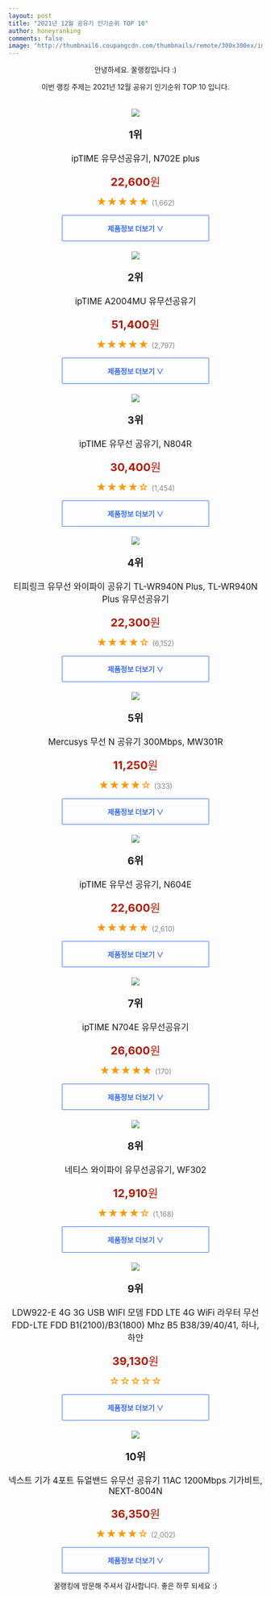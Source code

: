 ```yaml
--- 
layout: post 
title: "2021년 12월 공유기 인기순위 TOP 10" 
author: honeyranking 
comments: false 
image: "http://thumbnail6.coupangcdn.com/thumbnails/remote/300x300ex/image/retail/images/7504127082374183-a3d05760-47dd-4ada-b668-3a84a3070ee8.jpg" 
--- 
```

<p style="text-align: center;">안녕하세요. 꿀랭킹입니다 :)</p> <p style="text-align: center;">이번 랭킹 주제는 2021년 12월 공유기 인기순위 TOP 10 입니다.</p><center><img src="http://thumbnail6.coupangcdn.com/thumbnails/remote/300x300ex/image/retail/images/7504127082374183-a3d05760-47dd-4ada-b668-3a84a3070ee8.jpg" style="margin-top:20px" /></center> <p style="text-align: center; font-size: 20px"><b>1위</b></p> <p style="text-align: center; font-size: 17px">ipTIME 유무선공유기, N702E plus</p> <p style="text-align: center;"><span style="color: #b61800; font-size: 22px;"><b>22,600</b>원</span></p> <p style="text-align: center;"><span style="color: #ff9600; font-size: 20px;">★★★★★ </span><span style="color: #878787;">(1,662)</span></p> <center><a href="https://link.coupang.com/a/hXFMs"> <div style="font-size: 14px; display: inline-block; padding: 15px 90px; color: #346aff; border-radius: 2px; border: 1px solid #346aff; cursor: pointer;"><b>제품정보 더보기 &or;</b></div> </a></center><center><img src="http://thumbnail9.coupangcdn.com/thumbnails/remote/300x300ex/image/product/image/vendoritem/2019/06/12/3040625226/6fc817fa-1751-4131-85ed-7da4b0dbc346.jpg" style="margin-top:20px" /></center> <p style="text-align: center; font-size: 20px"><b>2위</b></p> <p style="text-align: center; font-size: 17px">ipTIME A2004MU 유무선공유기</p> <p style="text-align: center;"><span style="color: #b61800; font-size: 22px;"><b>51,400</b>원</span></p> <p style="text-align: center;"><span style="color: #ff9600; font-size: 20px;">★★★★★ </span><span style="color: #878787;">(2,797)</span></p> <center><a href="undefined"> <div style="font-size: 14px; display: inline-block; padding: 15px 90px; color: #346aff; border-radius: 2px; border: 1px solid #346aff; cursor: pointer;"><b>제품정보 더보기 &or;</b></div> </a></center><center><img src="http://thumbnail8.coupangcdn.com/thumbnails/remote/300x300ex/image/product/image/vendoritem/2018/10/26/3760477418/a8cd25d9-cff5-4f07-ba1f-3b6967b9e2af.jpg" style="margin-top:20px" /></center> <p style="text-align: center; font-size: 20px"><b>3위</b></p> <p style="text-align: center; font-size: 17px">ipTIME 유무선 공유기, N804R</p> <p style="text-align: center;"><span style="color: #b61800; font-size: 22px;"><b>30,400</b>원</span></p> <p style="text-align: center;"><span style="color: #ff9600; font-size: 20px;">★★★★☆ </span><span style="color: #878787;">(1,454)</span></p> <center><a href="undefined"> <div style="font-size: 14px; display: inline-block; padding: 15px 90px; color: #346aff; border-radius: 2px; border: 1px solid #346aff; cursor: pointer;"><b>제품정보 더보기 &or;</b></div> </a></center><center><img src="http://thumbnail8.coupangcdn.com/thumbnails/remote/300x300ex/image/retail/images/4923076788122-fec3f261-62a5-4d57-9066-46521711d676.jpg" style="margin-top:20px" /></center> <p style="text-align: center; font-size: 20px"><b>4위</b></p> <p style="text-align: center; font-size: 17px">티피링크 유무선 와이파이 공유기 TL-WR940N Plus, TL-WR940N Plus 유무선공유기</p> <p style="text-align: center;"><span style="color: #b61800; font-size: 22px;"><b>22,300</b>원</span></p> <p style="text-align: center;"><span style="color: #ff9600; font-size: 20px;">★★★★☆ </span><span style="color: #878787;">(6,152)</span></p> <center><a href="https://link.coupang.com/a/hXFMv"> <div style="font-size: 14px; display: inline-block; padding: 15px 90px; color: #346aff; border-radius: 2px; border: 1px solid #346aff; cursor: pointer;"><b>제품정보 더보기 &or;</b></div> </a></center><center><img src="http://thumbnail9.coupangcdn.com/thumbnails/remote/300x300ex/image/rs_quotation_api/d7ge6mhl/c7a05acf80e3451eafb0257a57eca2e4.jpg" style="margin-top:20px" /></center> <p style="text-align: center; font-size: 20px"><b>5위</b></p> <p style="text-align: center; font-size: 17px">Mercusys 무선 N 공유기 300Mbps, MW301R</p> <p style="text-align: center;"><span style="color: #b61800; font-size: 22px;"><b>11,250</b>원</span></p> <p style="text-align: center;"><span style="color: #ff9600; font-size: 20px;">★★★★☆ </span><span style="color: #878787;">(333)</span></p> <center><a href="https://link.coupang.com/a/hXFMy"> <div style="font-size: 14px; display: inline-block; padding: 15px 90px; color: #346aff; border-radius: 2px; border: 1px solid #346aff; cursor: pointer;"><b>제품정보 더보기 &or;</b></div> </a></center><center><img src="http://thumbnail8.coupangcdn.com/thumbnails/remote/300x300ex/image/vendor_inventory/6686/c1be068de723e644999c47c0356c8711f7eae208a2c36cd750c5a172646a.jpg" style="margin-top:20px" /></center> <p style="text-align: center; font-size: 20px"><b>6위</b></p> <p style="text-align: center; font-size: 17px">ipTIME 유무선 공유기, N604E</p> <p style="text-align: center;"><span style="color: #b61800; font-size: 22px;"><b>22,600</b>원</span></p> <p style="text-align: center;"><span style="color: #ff9600; font-size: 20px;">★★★★★ </span><span style="color: #878787;">(2,610)</span></p> <center><a href="https://link.coupang.com/a/hXFMB"> <div style="font-size: 14px; display: inline-block; padding: 15px 90px; color: #346aff; border-radius: 2px; border: 1px solid #346aff; cursor: pointer;"><b>제품정보 더보기 &or;</b></div> </a></center><center><img src="http://thumbnail10.coupangcdn.com/thumbnails/remote/300x300ex/image/retail/images/2020/06/16/14/3/f12d51ab-719a-4905-8811-4181c40248ae.jpg" style="margin-top:20px" /></center> <p style="text-align: center; font-size: 20px"><b>7위</b></p> <p style="text-align: center; font-size: 17px">ipTIME N704E 유무선공유기</p> <p style="text-align: center;"><span style="color: #b61800; font-size: 22px;"><b>26,600</b>원</span></p> <p style="text-align: center;"><span style="color: #ff9600; font-size: 20px;">★★★★★ </span><span style="color: #878787;">(170)</span></p> <center><a href="https://link.coupang.com/a/hXFMF"> <div style="font-size: 14px; display: inline-block; padding: 15px 90px; color: #346aff; border-radius: 2px; border: 1px solid #346aff; cursor: pointer;"><b>제품정보 더보기 &or;</b></div> </a></center><center><img src="http://thumbnail7.coupangcdn.com/thumbnails/remote/300x300ex/image/retail/images/2019/05/14/17/5/fc21d2fe-5d51-4ede-a7bd-a6f6d1ceccf1.jpg" style="margin-top:20px" /></center> <p style="text-align: center; font-size: 20px"><b>8위</b></p> <p style="text-align: center; font-size: 17px">네티스 와이파이 유무선공유기, WF302</p> <p style="text-align: center;"><span style="color: #b61800; font-size: 22px;"><b>12,910</b>원</span></p> <p style="text-align: center;"><span style="color: #ff9600; font-size: 20px;">★★★★☆ </span><span style="color: #878787;">(1,168)</span></p> <center><a href="https://link.coupang.com/a/hXFMH"> <div style="font-size: 14px; display: inline-block; padding: 15px 90px; color: #346aff; border-radius: 2px; border: 1px solid #346aff; cursor: pointer;"><b>제품정보 더보기 &or;</b></div> </a></center><center><img src="http://thumbnail8.coupangcdn.com/thumbnails/remote/300x300ex/image/vendor_inventory/680f/473dba6d00f439bf221d9cbb1deab6a9be5e9ba2cff280d1a98b69590a84.jpg" style="margin-top:20px" /></center> <p style="text-align: center; font-size: 20px"><b>9위</b></p> <p style="text-align: center; font-size: 17px">LDW922-E 4G 3G USB WIFI 모뎀 FDD LTE 4G WiFi 라우터 무선 FDD-LTE FDD B1(2100)/B3(1800) Mhz B5 B38/39/40/41, 하나, 하얀</p> <p style="text-align: center;"><span style="color: #b61800; font-size: 22px;"><b>39,130</b>원</span></p> <p style="text-align: center;"><span style="color: #ff9600; font-size: 20px;">☆☆☆☆☆ </span><span style="color: #878787;"></span></p> <center><a href="https://link.coupang.com/a/hXFMI"> <div style="font-size: 14px; display: inline-block; padding: 15px 90px; color: #346aff; border-radius: 2px; border: 1px solid #346aff; cursor: pointer;"><b>제품정보 더보기 &or;</b></div> </a></center><center><img src="http://thumbnail9.coupangcdn.com/thumbnails/remote/300x300ex/image/retail/images/625615156760634-ecdf645c-dbac-44dd-903e-239723534158.jpg" style="margin-top:20px" /></center> <p style="text-align: center; font-size: 20px"><b>10위</b></p> <p style="text-align: center; font-size: 17px">넥스트 기가 4포트 듀얼밴드 유무선 공유기 11AC 1200Mbps 기가비트, NEXT-8004N</p> <p style="text-align: center;"><span style="color: #b61800; font-size: 22px;"><b>36,350</b>원</span></p> <p style="text-align: center;"><span style="color: #ff9600; font-size: 20px;">★★★★☆ </span><span style="color: #878787;">(2,002)</span></p> <center><a href="https://link.coupang.com/a/hXFMK"> <div style="font-size: 14px; display: inline-block; padding: 15px 90px; color: #346aff; border-radius: 2px; border: 1px solid #346aff; cursor: pointer;"><b>제품정보 더보기 &or;</b></div> </a></center> <p style="text-align: center;">꿀랭킹에 방문해 주셔서 감사합니다. 좋은 하루 되세요 :)</p>

